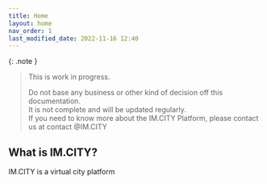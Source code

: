 ```yaml
---
title: Home
layout: home
nav_order: 1
last_modified_date: 2022-11-16 12:40
---
```


{: .note }
>This is work in progress.
>
>Do not base any business or other kind of decision off this documentation.   
>It is not complete and will be updated regularly.  
>If you need to know more about the IM.CITY Platform, please contact us at contact @IM.CITY

## What is IM.CITY?

IM.CITY is a virtual city platform 
